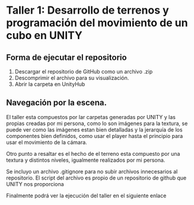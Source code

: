 # Taller 1: Desarrollo de terrenos y programación del movimiento de un cubo en UNITY 
## Forma de ejecutar el repositorio

1) Descargar el repositorio de GitHub como un archivo .zip
2) Descomprimir el archivo para su visualización.
3) Abrir la carpeta en UnityHub

## Navegación por la escena.

El taller esta compuestos por lar carpetas generadas por UNITY y las propias creadas por mi persona, como lo son imágenes para la textura, se puede
ver como las imágenes estan bien detalladas y la jerarquía de los componentes bien definidos, como usar el player hasta el principio para usar el 
movimiento de la cámara.

Otro punto a resaltar es el hecho de el terreno esta compuesto por una textura y distintos niveles, igualmente realizados por mi persona.

Se incluyo un archivo .gitignore para no subir archivos innecesarios al repositorio. El script del archivo es propio de un repositorio de github
que UNITY nos proporciona

 Finalmente podrá ver la ejecución del taller en el siguiente enlace
